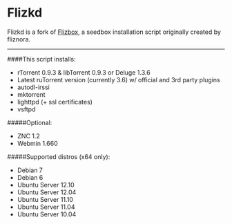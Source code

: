 Flizkd
======

Flizkd is a fork of [Flizbox](http://sourceforge.net/projects/flizbox/), a seedbox installation script originally created by fliznora.
* * *
####This script installs:
- rTorrent 0.9.3 & libTorrent 0.9.3 or Deluge 1.3.6
- Latest ruTorrent version (currently 3.6) w/ official and 3rd party plugins
- autodl-irssi
- mktorrent
- lighttpd (+ ssl certificates)
- vsftpd

#####Optional:
- ZNC 1.2
- Webmin 1.660

#####Supported distros (x64 only):
- Debian 7
- Debian 6
- Ubuntu Server 12.10
- Ubuntu Server 12.04 
- Ubuntu Server 11.10 
- Ubuntu Server 11.04
- Ubuntu Server 10.04
